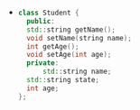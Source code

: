 - ```c++
  class Student {
    public:
  	std::string getName();
  	void setName(string name);
  	int getAge();
  	void setAge(int age);
    private:
    	std::string name;
  	std::string state;
  	int age;
  };
  ```